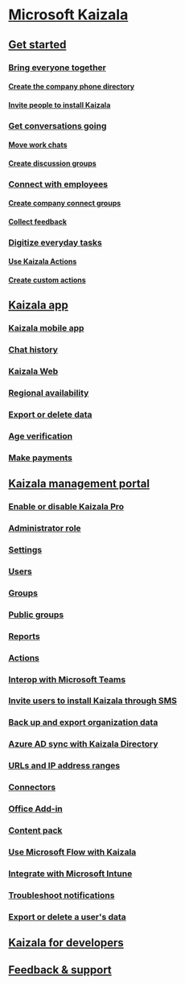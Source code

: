 
  

# [Microsoft Kaizala](kaizala-overview.md)

## [Get started](get-started-kaizala.md)
### [Bring everyone together](bring-everyone-together.md)
#### [Create the company phone directory](create-phone-directory.md)
#### [Invite people to install Kaizala](invite-people.md)
### [Get conversations going](get-conversations-going.md)
#### [Move work chats](move-work-chats.md)
#### [Create discussion groups](create-discussion-groups.md)
### [Connect with employees](connect-with-employees.md)
#### [Create company connect groups](create-company-connect-groups.md)
#### [Collect feedback](collect-feedback.md)
### [Digitize everyday tasks](digitize-tasks.md)
#### [Use Kaizala Actions](use-kaizala-actions.md)
#### [Create custom actions](create-custom-actions.md)

## [Kaizala app](kaizala-app.md)
### [Kaizala mobile app](kaizala-mobile-app.md)
### [Chat history](chat-history.md)
### [Kaizala Web](use-the-web-app.md)
### [Regional availability](regional-availability.md)
### [Export or delete data](export-or-delete-your-data.md)
### [Age verification](age-verification.md)
### [Make payments](make-payments.md)

## [Kaizala management portal](kaizala-management-portal.md)
### [Enable or disable Kaizala Pro](enable-disable-kaizala.md)
### [Administrator role](admin-role.md)
### [Settings](settings.md)
### [Users](users.md)
### [Groups](groups.md)
### [Public groups](public-groups.md)
### [Reports](reports.md)
### [Actions](actions.md)
### [Interop with Microsoft Teams](teams-interop.md)
### [Invite users to install Kaizala through SMS](invite-users-to-install-and-register.md)
### [Back up and export organization data](backup-export-org-data.md)
### [Azure AD sync with Kaizala Directory](aad-sync-with-tul.md)
### [URLs and IP address ranges](urls-and-ip-address-ranges.md)
### [Connectors](connectors.md)
### [Office Add-in](office-add-in.md)
### [Content pack](content-pack.md)
### [Use Microsoft Flow with Kaizala](use-microsoft-flow-with-kaizala.md)
### [Integrate with Microsoft Intune](integrate-with-microsoft-intune.md)
### [Troubleshoot notifications](troubleshoot-notifications.md)
### [Export or delete a user's data](export-or-delete-a-user-s-data.md)

## [Kaizala for developers](https://docs.microsoft.com/kaizala/developer-platform)

## [Feedback & support](https://docs.microsoft.com/en-us/kaizala/feedback)

